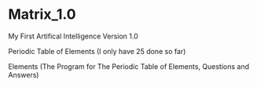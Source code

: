 # Matrix_1.0
My First Artifical Intelligence Version 1.0

Periodic Table of Elements  (I only have 25 done so far)

Elements (The Program for The Periodic Table of Elements, Questions and Answers)
